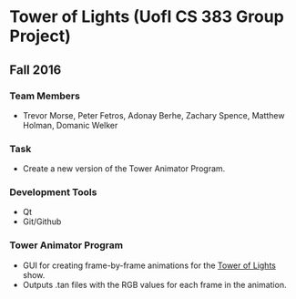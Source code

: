 # Tower of Lights (UofI CS 383 Group Project)
## Fall 2016

### Team Members
- Trevor Morse, Peter Fetros, Adonay Berhe, Zachary Spence, Matthew Holman, Domanic Welker

### Task
- Create a new version of the Tower Animator Program.

### Development Tools
- Qt
- Git/Github

### Tower Animator Program
- GUI for creating frame-by-frame animations for the [Tower of Lights](https://www.youtube.com/watch?v=hESMhgDnk4E) show.
- Outputs .tan files with the RGB values for each frame in the animation.
